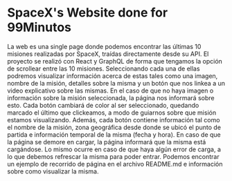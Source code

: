 # SpaceX's Website done for 99Minutos

La web es una single page donde podemos encontrar las últimas 10 misiones realizadas por SpaceX, traídas directamente desde su API.
El proyecto se realizó con React y GraphQL de forma que tengamos la opción de scrollear entre las 10 misiones. Seleccionando cada una de ellas podremos visualizar información acerca de estas tales como una imagen, nombre de la misión, detalles sobre la misma y un botón que nos linkea a un video explicativo sobre las mismas. En el caso de que no haya imagen o información sobre la misión seleccionada, la página nos informará sobre esto.
Cada botón cambiará de color al ser seleccionado, quedando marcado el último que clickeamos, a modo de guiarnos sobre que misión estamos visualizando. Además, cada botón contiene información tal como el nombre de la misión, zona geográfica desde donde se ubicó el punto de partida e información temporal de la misma (fecha y hora).
En caso de que la página se demore en cargar, la página informará que la misma está cargándose. Lo mismo ocurre en caso de que haya algún error de carga, a lo que debemos refrescar la misma para poder entrar.
Podemos encontrar un ejemplo de recorrido de página en el archivo README.md e información sobre como visualizar la misma.
